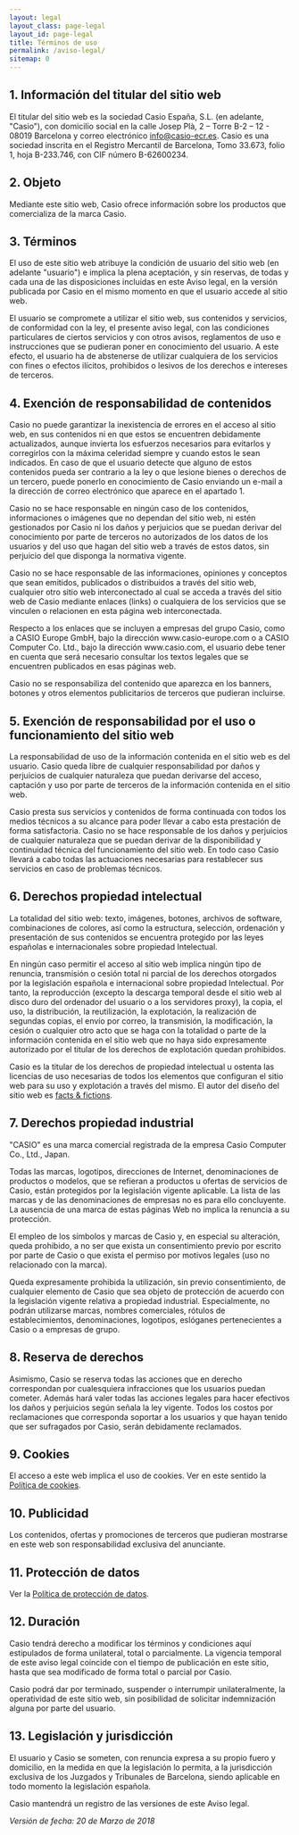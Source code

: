 ```yaml
---
layout: legal
layout_class: page-legal   
layout_id: page-legal    
title: Términos de uso
permalink: /aviso-legal/
sitemap: 0
---
```

<h2>1. Información del titular del sitio web</h2>

<p>El titular del sitio web es la sociedad Casio España, S.L. (en adelante, "Casio"), con domicilio social en la calle Josep Plà, 2 – Torre B-2 – 12 - 08019 Barcelona y correo electrónico <a href="mailto:info@casio-ecr.es">info@casio-ecr.es</a>. Casio es una sociedad inscrita en el Registro Mercantil de Barcelona, Tomo 33.673, folio 1, hoja B-233.746, con CIF número B-62600234.</p>

<h2>2. Objeto</h2>

<p>Mediante este sitio web, Casio ofrece información sobre los productos que comercializa de la marca Casio.</p>

<h2>3. Términos</h2>

<p>El uso de este sitio web atribuye la condición de usuario del sitio web (en adelante "usuario") e implica la plena aceptación, y sin reservas, de todas y cada una de las disposiciones incluidas en este Aviso legal, en la versión publicada por Casio en el mismo momento en que el usuario accede al sitio web.</p>

<p>El usuario se compromete a utilizar el sitio web, sus contenidos y servicios, de conformidad con la ley, el presente aviso legal, con las condiciones particulares de ciertos servicios y con otros avisos, reglamentos de uso e instrucciones que se pudieran poner en conocimiento del usuario. A este efecto, el usuario ha de abstenerse de utilizar cualquiera de los servicios con fines o efectos ilícitos, prohibidos o lesivos de los derechos e intereses de terceros.</p>

<h2>4. Exención de responsabilidad de contenidos</h2>

<p>Casio no puede garantizar la inexistencia de errores en el acceso al sitio web, en sus contenidos ni en que estos se encuentren debidamente actualizados, aunque invierta los esfuerzos necesarios para evitarlos y corregirlos con la máxima celeridad siempre y cuando estos le sean indicados. En caso de que el usuario detecte que alguno de estos contenidos pueda ser contrario a la ley o que lesione bienes o derechos de un tercero, puede ponerlo en conocimiento de Casio enviando un e-mail a la dirección de correo electrónico que aparece en el apartado 1.</p>

<p>Casio no se hace responsable en ningún caso de los contenidos, informaciones o imágenes que no dependan del sitio web, ni estén gestionados por Casio ni los daños y perjuicios que se puedan derivar del conocimiento por parte de terceros no autorizados de los datos de los usuarios y del uso que hagan del sitio web a través de estos datos, sin perjuicio del que disponga la normativa vigente.</p>

<p>Casio no se hace responsable de las informaciones, opiniones y conceptos que sean emitidos, publicados o distribuidos a través del sitio web, cualquier otro sitio web interconectado al cual se acceda a través del sitio web de Casio mediante enlaces (links) o cualquiera de los servicios que se vinculen o relacionen en esta página web interconectada.</p>

<p>Respecto a los enlaces que se incluyen a empresas del grupo Casio, como a CASIO Europe GmbH, bajo la dirección www.casio-europe.com o a CASIO Computer Co. Ltd., bajo la dirección www.casio.com, el usuario debe tener en cuenta que será necesario consultar los textos legales que se encuentren publicados en esas páginas web.</p>

<p>Casio no se responsabiliza del contenido que aparezca en los banners, botones y otros elementos publicitarios de terceros que pudieran incluirse.</p>

<h2>5. Exención de responsabilidad por el uso o funcionamiento del sitio web</h2>

<p>La responsabilidad de uso de la información contenida en el sitio web es del usuario. Casio queda libre de cualquier responsabilidad por daños y perjuicios de cualquier naturaleza que puedan derivarse del acceso, captación y uso por parte de terceros de la información contenida en el sitio web.</p>

<p>Casio presta sus servicios y contenidos de forma continuada con todos los medios técnicos a su alcance para poder llevar a cabo esta prestación de forma satisfactoria. Casio no se hace responsable de los daños y perjuicios de cualquier naturaleza que se puedan derivar de la disponibilidad y continuidad técnica del funcionamiento del sitio web. En todo caso Casio llevará a cabo todas las actuaciones necesarias para restablecer sus servicios en caso de problemas técnicos.</p>

<h2>6. Derechos propiedad intelectual</h2>

<p>La totalidad del sitio web: texto, imágenes, botones, archivos de software, combinaciones de colores, así como la estructura, selección, ordenación y presentación de sus contenidos se encuentra protegido por las leyes españolas e internacionales sobre propiedad Intelectual.</p>

<p>En ningún caso permitir el acceso al sitio web implica ningún tipo de renuncia, transmisión o cesión total ni parcial de los derechos otorgados por la legislación española e internacional sobre propiedad Intelectual. Por tanto, la reproducción (excepto la descarga temporal desde el sitio web al disco duro del ordenador del usuario o a los servidores proxy), la copia, el uso, la distribución, la reutilización, la explotación, la realización de segundas copias, el envío por correo, la transmisión, la modificación, la cesión o cualquier otro acto que se haga con la totalidad o parte de la información contenida en el sitio web que no haya sido expresamente autorizado por el titular de los derechos de explotación quedan prohibidos.</p>

<p>Casio es la titular de los derechos de propiedad intelectual u ostenta las licencias de uso necesarias de todos los elementos que configuran el sitio web para su uso y explotación a través del mismo. El autor del diseño del sitio web es <a href="http://www.factsandfictions.net/" title="Made with love by facts&fictions">facts &amp; fictions</a>.</p>

<h2>7. Derechos propiedad industrial</h2>

<p>"CASIO" es una marca comercial registrada de la empresa Casio Computer Co., Ltd., Japan. </p>

<p>Todas las marcas, logotipos, direcciones de Internet, denominaciones de productos o modelos, que se refieran a productos u ofertas de servicios de Casio, están protegidos por la legislación vigente aplicable. La lista de las marcas y de las denominaciones de empresas no es para ello concluyente. La ausencia de una marca de estas páginas Web no implica la renuncia a su protección. </p>

<p>El empleo de los símbolos y marcas de Casio y, en especial su alteración, queda prohibido, a no ser que exista un consentimiento previo por escrito por parte de Casio o que exista el permiso por motivos legales (uso no relacionado con la marca).</p>

<p>Queda expresamente prohibida la utilización, sin previo consentimiento, de cualquier elemento de Casio que sea objeto de protección de acuerdo con la legislación vigente relativa a propiedad industrial. Especialmente, no podrán utilizarse marcas, nombres comerciales, rótulos de establecimientos, denominaciones, logotipos, eslóganes pertenecientes a Casio o a empresas de grupo.</p>

<h2>8. Reserva de derechos</h2>

<p>Asimismo, Casio se reserva todas las acciones que en derecho correspondan por cualesquiera infracciones que los usuarios puedan cometer. Además hará valer todas las acciones legales para hacer efectivos los daños y perjuicios según señala la ley vigente. Todos los costos por reclamaciones que corresponda soportar a los usuarios y que hayan tenido que ser sufragados por Casio, serán debidamente reclamados.</p>

<h2>9. Cookies</h2>

<p>El acceso a este web implica el uso de cookies. Ver en este sentido la <a href="{{ '/' | prepend: site.data.global.url }}politica-de-cookies">Política de cookies</a>.</p>

<h2>10. Publicidad</h2>

<p>Los contenidos, ofertas y promociones de terceros que pudieran mostrarse en este web son responsabilidad exclusiva del anunciante.</p>

<h2>11. Protección de datos</h2>

<p>Ver la <a href="{{ '/' | prepend: site.data.global.url }}proteccion-de-datos">Política de protección de datos</a>.</p>

<h2>12. Duración</h2>

<p>Casio tendrá derecho a modificar los términos y condiciones aquí estipulados de forma unilateral, total o parcialmente. La vigencia temporal de este aviso legal coincide con el tiempo de publicación en este sitio, hasta que sea modificado de forma total o parcial por Casio.</p>

<p>Casio podrá dar por terminado, suspender o interrumpir unilateralmente, la operatividad de este sitio web, sin posibilidad de solicitar indemnización alguna por parte del usuario.</p>

<h2>13. Legislación y jurisdicción</h2>

<p>El usuario y Casio se someten, con renuncia expresa a su propio fuero y domicilio, en la medida en que la legislación lo permita, a la jurisdicción exclusiva de los Juzgados y Tribunales de Barcelona, siendo aplicable en todo momento la legislación española.</p>

<p>Casio mantendrá un registro de las versiones de este Aviso legal.</p>

<p><em>Versión de fecha: 20 de Marzo de 2018</em></p>	  			
